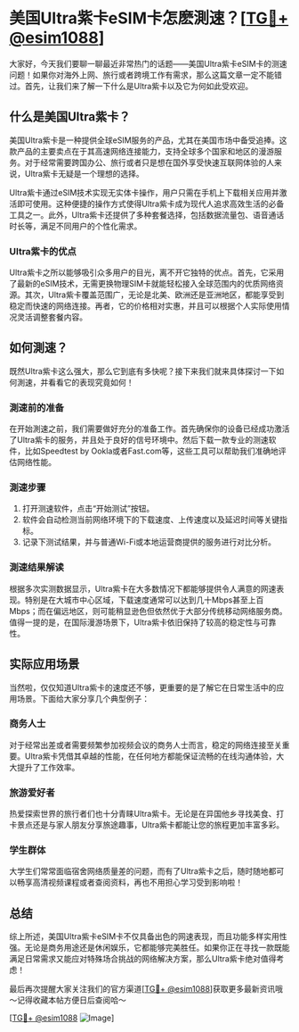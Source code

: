 # 美国Ultra紫卡eSIM卡怎麽測速？[[TG💪+ @esim1088](https://t.me/s/esim1088)]

大家好，今天我们要聊一聊最近非常热门的话题——美国Ultra紫卡eSIM卡的测速问题！如果你对海外上网、旅行或者跨境工作有需求，那么这篇文章一定不能错过。首先，让我们来了解一下什么是Ultra紫卡以及它为何如此受欢迎。

## 什么是美国Ultra紫卡？

美国Ultra紫卡是一种提供全球eSIM服务的产品，尤其在美国市场中备受追捧。这款产品的主要卖点在于其高速网络连接能力，支持全球多个国家和地区的漫游服务。对于经常需要跨国办公、旅行或者只是想在国外享受快速互联网体验的人来说，Ultra紫卡无疑是一个理想的选择。

Ultra紫卡通过eSIM技术实现无实体卡操作，用户只需在手机上下载相关应用并激活即可使用。这种便捷的操作方式使得Ultra紫卡成为现代人追求高效生活的必备工具之一。此外，Ultra紫卡还提供了多种套餐选择，包括数据流量包、语音通话时长等，满足不同用户的个性化需求。

### Ultra紫卡的优点

Ultra紫卡之所以能够吸引众多用户的目光，离不开它独特的优点。首先，它采用了最新的eSIM技术，无需更换物理SIM卡就能轻松接入全球范围内的优质网络资源。其次，Ultra紫卡覆盖范围广，无论是北美、欧洲还是亚洲地区，都能享受到稳定而快速的网络连接。再者，它的价格相对实惠，并且可以根据个人实际使用情况灵活调整套餐内容。

## 如何測速？

既然Ultra紫卡这么强大，那么它到底有多快呢？接下来我们就来具体探讨一下如何測速，并看看它的表现究竟如何！

### 測速前的准备

在开始測速之前，我们需要做好充分的准备工作。首先确保你的设备已经成功激活了Ultra紫卡的服务，并且处于良好的信号环境中。然后下载一款专业的测速软件，比如Speedtest by Ookla或者Fast.com等，这些工具可以帮助我们准确地评估网络性能。

### 測速步骤

1. 打开测速软件，点击“开始测试”按钮。
2. 软件会自动检测当前网络环境下的下载速度、上传速度以及延迟时间等关键指标。
3. 记录下测试结果，并与普通Wi-Fi或本地运营商提供的服务进行对比分析。

### 測速结果解读

根据多次实测数据显示，Ultra紫卡在大多数情况下都能够提供令人满意的网速表现。特别是在大城市中心区域，下载速度通常可以达到几十Mbps甚至上百Mbps；而在偏远地区，则可能稍显逊色但依然优于大部分传统移动网络服务商。值得一提的是，在国际漫游场景下，Ultra紫卡依旧保持了较高的稳定性与可靠性。

## 实际应用场景

当然啦，仅仅知道Ultra紫卡的速度还不够，更重要的是了解它在日常生活中的应用场景。下面给大家分享几个典型例子：

### 商务人士

对于经常出差或者需要频繁参加视频会议的商务人士而言，稳定的网络连接至关重要。Ultra紫卡凭借其卓越的性能，在任何地方都能保证流畅的在线沟通体验，大大提升了工作效率。

### 旅游爱好者

热爱探索世界的旅行者们也十分青睐Ultra紫卡。无论是在异国他乡寻找美食、打卡景点还是与家人朋友分享旅途趣事，Ultra紫卡都能让您的旅程更加丰富多彩。

### 学生群体

大学生们常常面临宿舍网络质量差的问题，而有了Ultra紫卡之后，随时随地都可以畅享高清视频课程或者查阅资料，再也不用担心学习受到影响啦！

## 总结

综上所述，美国Ultra紫卡eSIM卡不仅具备出色的网速表现，而且功能多样实用性强。无论是商务用途还是休闲娱乐，它都能够完美胜任。如果你正在寻找一款既能满足日常需求又能应对特殊场合挑战的网络解决方案，那么Ultra紫卡绝对值得考虑！

最后再次提醒大家关注我们的官方渠道[[TG💪+ @esim1088](https://t.me/s/esim1088)]获取更多最新资讯哦～记得收藏本帖方便日后查阅哈～

[[TG💪+ @esim1088](https://t.me/s/esim1088) ![Image](https://i.postimg.cc/4NQfJmqS/Snipaste-2025-05-13-00-14-12.png)]